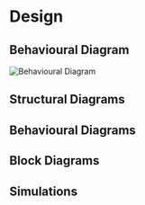 # Design

## Behavioural Diagram
![Behavioural Diagram](https://user-images.githubusercontent.com/88921546/144017055-9f4b5ad9-839f-497d-8219-da422644bdcc.jpg)

## Structural Diagrams

## Behavioural Diagrams

## Block Diagrams

## Simulations





